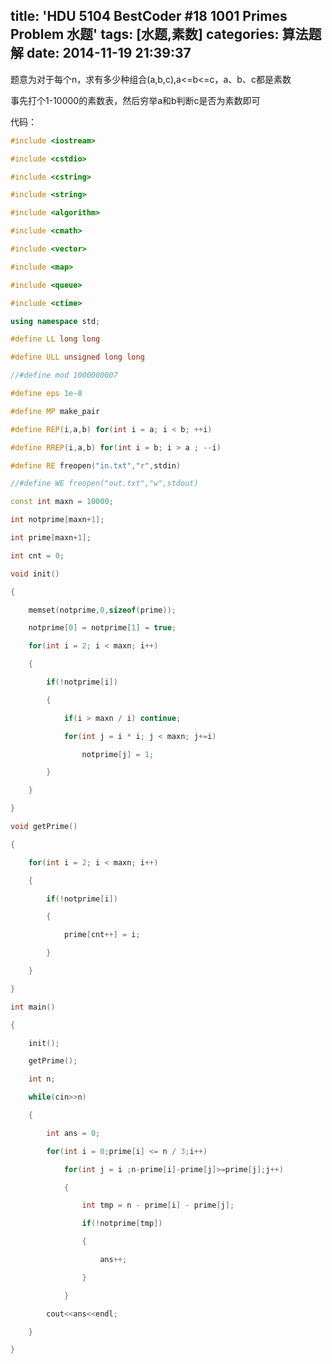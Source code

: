 title: 'HDU 5104 BestCoder #18 1001 Primes Problem 水题'
tags: [水题,素数]
categories: 算法题解
date: 2014-11-19 21:39:37
---

<span style="white-space:pre"></span>题意为对于每个n，求有多少种组合(a,b,c),a<=b<=c，a、b、c都是素数

<span style="white-space:pre"></span>事先打个1-10000的素数表，然后穷举a和b判断c是否为素数即可

<!--more-->

<span style="white-space:pre"></span>代码：

```cpp
#include <iostream>

#include <cstdio>

#include <cstring>

#include <string>

#include <algorithm>

#include <cmath>

#include <vector>

#include <map>

#include <queue>

#include <ctime>

using namespace std;

#define LL long long

#define ULL unsigned long long

//#define mod 1000000007

#define eps 1e-8

#define MP make_pair

#define REP(i,a,b) for(int i = a; i < b; ++i)

#define RREP(i,a,b) for(int i = b; i > a ; --i)

#define RE freopen("in.txt","r",stdin)

//#define WE freopen("out.txt","w",stdout) 

const int maxn = 10000;

int notprime[maxn+1];

int prime[maxn+1];

int cnt = 0; 

void init()

{

    memset(notprime,0,sizeof(prime));

    notprime[0] = notprime[1] = true;

    for(int i = 2; i < maxn; i++)

    {

        if(!notprime[i])

        {

            if(i > maxn / i) continue;

            for(int j = i * i; j < maxn; j+=i)

                notprime[j] = 1;

        } 

    } 

} 

void getPrime()

{

    for(int i = 2; i < maxn; i++)

    {

        if(!notprime[i])

        {

            prime[cnt++] = i;

        }

    } 

}

int main()

{

    init();

    getPrime();

    int n;

    while(cin>>n)

    {

        int ans = 0;

        for(int i = 0;prime[i] <= n / 3;i++)

            for(int j = i ;n-prime[i]-prime[j]>=prime[j];j++)

            {

                int tmp = n - prime[i] - prime[j];

                if(!notprime[tmp])

                {

                    ans++;

                }

            }

        cout<<ans<<endl;

    }

}
```